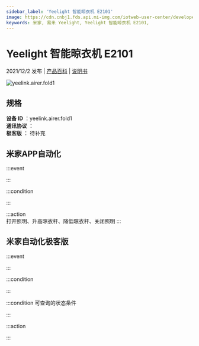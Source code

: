 ```yaml
---
sidebar_label: 'Yeelight 智能晾衣机 E2101'
image: https://cdn.cnbj1.fds.api.mi-img.com/iotweb-user-center/developer_1679048030656ec1boK32.png?GalaxyAccessKeyId=AKVGLQWBOVIRQ3XLEW&Expires=9223372036854775807&Signature=6SKOvM23nDTeSpVV0lFOM3F43UI=
keywords: 米家, 易来 Yeelight, Yeelight 智能晾衣机 E2101, 
---
```

# Yeelight 智能晾衣机 E2101

2021/12/2 发布 | [产品百科](https://home.mi.com/webapp/content/baike/product/index.html?model=yeelink.airer.fold1/) | [说明书](https://home.mi.com/views/introduction.html?model=yeelink.airer.fold1&region=cn)

![yeelink.airer.fold1](https://cdn.cnbj1.fds.api.mi-img.com/iotweb-user-center/developer_1679048030656ec1boK32.png?GalaxyAccessKeyId=AKVGLQWBOVIRQ3XLEW&Expires=9223372036854775807&Signature=6SKOvM23nDTeSpVV0lFOM3F43UI=)

## 规格  
> 
**设备 ID** ：yeelink.airer.fold1  
**通讯协议** ：  
**极客版**  ： 待补充 


## 米家APP自动化  

:::event  

:::

:::condition  

:::

:::action   
打开照明、升高晾衣杆、降低晾衣杆、关闭照明
:::

## 米家自动化极客版  

:::event  

:::

:::condition  

:::

:::condition 可查询的状态条件  

:::

:::action  

:::

        
